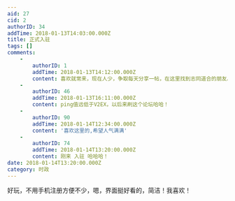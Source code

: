 ```yaml
---
aid: 27
cid: 2
authorID: 34
addTime: 2018-01-13T14:03:00.000Z
title: 正式入驻
tags: []
comments:
    -
        authorID: 1
        addTime: 2018-01-13T14:12:00.000Z
        content: 喜欢就常来，现在人少，争取每天分享一帖，在这里找到志同道合的朋友。
    -
        authorID: 46
        addTime: 2018-01-13T16:11:00.000Z
        content: ping值远低于V2EX，以后来刷这个论坛哈哈！
    -
        authorID: 90
        addTime: 2018-01-14T12:34:00.000Z
        content: '喜欢这里的,希望人气满满'
    -
        authorID: 74
        addTime: 2018-01-14T13:20:00.000Z
        content: 刚来 入驻 哈哈哈！
date: 2018-01-14T13:20:00.000Z
category: 时政
---
```


好玩，不用手机注册方便不少，嗯，界面挺好看的，简洁！我喜欢！
